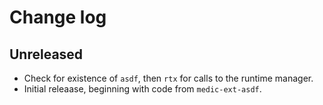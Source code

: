 # Change log

## Unreleased

- Check for existence of `asdf`, then `rtx` for calls to the runtime manager.
- Initial releaase, beginning with code from `medic-ext-asdf`.
